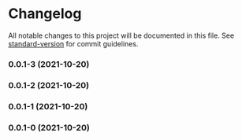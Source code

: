 # Changelog

All notable changes to this project will be documented in this file. See [standard-version](https://github.com/conventional-changelog/standard-version) for commit guidelines.

### 0.0.1-3 (2021-10-20)

### 0.0.1-2 (2021-10-20)

### 0.0.1-1 (2021-10-20)

### 0.0.1-0 (2021-10-20)
